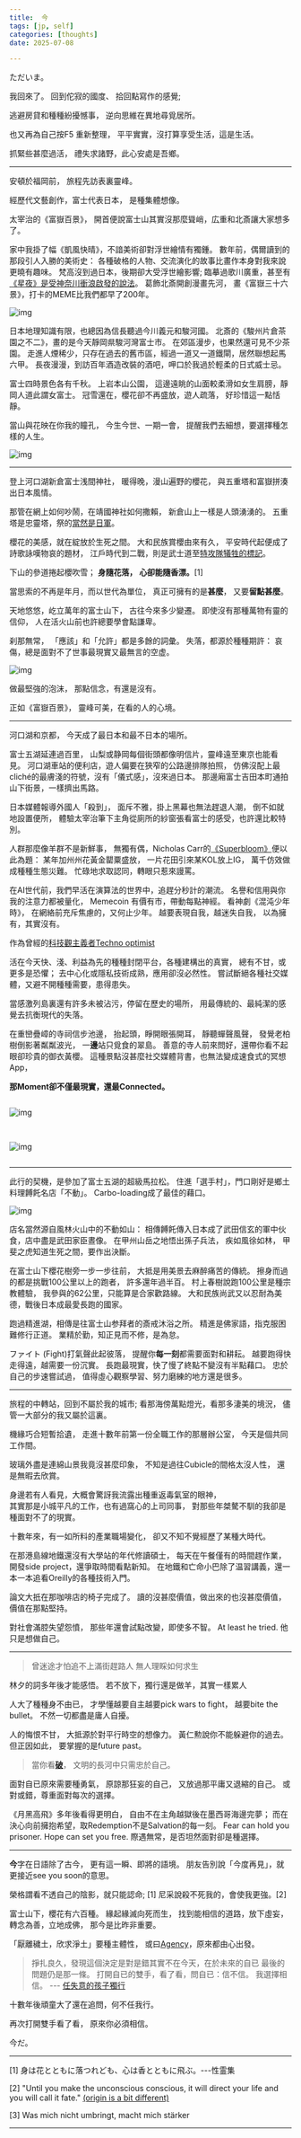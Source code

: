 ```yaml
---
title:  今
tags: [jp, self]
categories: [thoughts]
date: 2025-07-08

---
```


ただいま。
  
我回來了。
回到佗寂的國度、
拾回點寫作的感覺;


逃避房貸和種種紛擾憾事，
逆向思維在異地尋覓居所。


也又再為自己按F5 重新整理，
平平實實，沒打算享受生活，這是生活。

抓緊些甚麼過活，
禮失求諸野，此心安處是吾鄉。

---

安頓於福岡前，
旅程先訪表裏靈峰。

經歷代文藝創作，富士代表日本，
是種集體想像。

太宰治的《富嶽百景》，
開首便說富士山其實沒那麼聳峭，広重和北斎讓大家想多了。

家中我掛了幅《凱風快晴》，不諳美術卻對浮世繪情有獨鍾。
數年前，偶爾讀到的那段引人入勝的美術史：
各種破格的人物、交流演化的故事比畫作本身對我來說更曉有趣味。
梵高沒到過日本，後期卻大受浮世繪影響;
臨摹過歌川廣重，甚至有[《星夜》是受神奈川衝浪啟發的說法](https://www.bbc.com/ukchina/trad/vert-cul-43537936)。
葛飾北斎開創漫畫先河，
畫《富嶽三十六景》，打卡的MEME比我們都早了200年。

![img](./fuji1.jpg)
  

日本地理知識有限，也總因為信長聽過今川義元和駿河國。
北斎的《駿州片倉茶園之不二》，畫的是今天靜岡県駿河灣富士市。
在郊區漫步，也果然還可見不少茶園。
走進人煙稀少，只存在過去的舊市區，經過一道又一道鐵閘，居然聯想起馬六甲。
長夜漫漫，到訪百年酒造改裝的酒吧，呷口於我過於輕柔的日式威士忌。

富士四時景色各有千秋。
上岩本山公園，
這邊遠眺的山面較柔滑如女生肩膀，靜岡人道此謂女富士。
冠雪還在，櫻花卻不再盛放，遊人疏落，
好珍惜這一點恬靜。

  
當山與花映在你我的瞳孔，
今生今世、一期一會，
提醒我們去細想，要選擇種怎樣的人生。
  
![img](./fuji2.jpg)



----

登上河口湖新倉富士浅間神社，
暖得晚，漫山遍野的櫻花，
與五重塔和富嶽拼湊出日本風情。
  
那管在網上如何吵鬧，在靖國神社如何撒賴，
新倉山上一樣是人頭湧湧的。
五重塔是忠靈塔，祭的[當然是日軍](https://chureito-pagoda.com/summary/)。

櫻花的美感，就在綻放於生死之間。
大和民族賞櫻由來有久，
平安時代起便成了詩歌詠嘆物哀的題材，
江戶時代到二戰，則是武士道至[特攻隊犠牲的標記](https://zh.wikipedia.org/wiki/MXY-7%E6%AB%BB%E8%8A%B1%E7%89%B9%E5%88%A5%E6%94%BB%E6%93%8A%E6%A9%9F)。


下山的參道捲起櫻吹雪； 
**身隨花落，**
**心卻能隨香漂。**[1]

當思索的不再是年月，而以世代為單位，
真正可擁有的是**甚麼**，
又要**留點甚麼**。

天地悠悠，屹立萬年的富士山下，
古往今來多少變遷。
即使沒有那種萬物有靈的信仰，
人在活火山前也許總要學會點謙卑。
  
刹那無常，
「應該」和「允許」都是多餘的詞彙。
失落，都源於種種期許：
哀傷，總是面對不了世事最現實又最無言的空虚。


<div >

![img](./sakura.png)

</div>

做最堅強的泡沫，
那點信念，有還是沒有。

正如《富嶽百景》，
靈峰可美，在看的人的心境。

---
  
河口湖和京都，
今天成了最日本和最不日本的場所。

富士五湖延連過百里，
山梨或静岡每個街頭都像明信片，靈峰遠至東京也能看見。
河口湖車站的便利店，遊人偏要在狹窄的公路邊排隊拍照，
仿佛沒配上最cliché的最膚淺的符號，沒有「儀式感」，沒來過日本。
那邊廂富士吉田本町通拍山下街景，一樣擠出馬路。

日本媒體報導外國人「殺到」，
面斥不雅，掛上黑幕也無法趕退人潮，
倒不如就地設置便所，
體驗太宰治筆下主角從廁所的紗窗張看富士的感受，也許還比較特別。

人群那麼像羊群不是新鮮事，
無獨有偶，Nicholas Carr的[《Superbloom》](https://www.nicholascarr.com/?page_id=664)便以此為題：
某年加州州花黃金罌粟盛放，
一片花田引來某KOL放上IG，
萬千仿效做成種種生態災難。
忙碌地求取認同，轉眼只惹來謾罵。

在AI世代前，我們早活在演算法的世界中，追趕分秒計的潮流。
名譽和信用與你我的注意力都被量化，
Memecoin 有價有市，帶動每點神經。
看神劇《混沌少年時》，
在網絡前充斥焦慮的，又何止少年。
越要表現自我，越迷失自我，
以為擁有，其實沒有。

作為曾經的[科技觀主義者Techno optimist](https://vitalik.eth.limo/general/2023/11/27/techno_optimism.html)

活在今天快、淺、利益為先的種種封閉平台，各種建構出的真實，
總有不甘，或更多是恐懼；
去中心化或隱私技術成熟，應用卻沒必然性。
嘗試斷絕各種社交媒體，又避不開種種需要，患得患失。

當感激列島裏還有許多未被沾污，停留在歷史的場所，
用最傳統的、最純潔的感覺去抗𧗾現代的失落。


在重巒疊嶂的寺祠信步池邊，
抬起頭，睜開眼張開耳，
靜聽蟬聲風聲，
發覺老柏樹倒影著粼粼波光，
一**邊**站只覓食的翠島。
善意的寺人前來問好，還帶你看不起眼卻珍貴的御衣黃櫻。
這種景點沒甚麼社交媒體背書，也無法變成速食式的冥想App，

**那Moment卻不僅最現實，還最Connected。**


<div style="display: flex; gap: 1rem; flex-wrap: wrap; justify-content: center;">

<div style="flex: 1; min-width: 300px; max-height: 400px; overflow: hidden;">

![img](./sakura_green.jpg)

</div>

<div style="flex: 1; min-width: 300px; max-height: 400px; overflow: hidden;">

![img](./sakura_green2.jpg)

</div>
</div>



---

此行的契機，是參加了富士五湖的超級馬拉松。
住進「選手村」，門口剛好是鄉土料理餺飥名店「不動」。
Carbo-loading成了最佳的藉口。

![img](./wanton.jpg)

店名當然源自風林火山中的不動如山：
相傳餺飥傳入日本成了武田信玄的軍中伙食，店中盡是武田家臣晝像。
在甲州山岳之地悟出孫子兵法，
疾如風徐如林，
甲斐之虎知道生死之間，要作出決斷。

在富士山下櫻花樹旁一步一步往前，
大抵是用美景去麻醉痛苦的傳統。
擦身而過的都是挑戰100公里以上的跑者，
許多還年過半百。
村上春樹說跑100公里是種宗教體驗，
我參與的62公里，只能算是合家歡路線。
大和民族尚武又以忍耐為美德，戰後日本成最愛長跑的國家。



跑過精進湖，相傳是往富士山参拜者的斎戒沐浴之所。
精進是佛家語，指克服困難修行正道。
業精於勤，知正見而不修，是為怠。

ファイト (Fight)打氣聲此起彼落，
提醒你**每一刻**都需要面對和耕耘。
越要跑得快走得遠，越需要一份沉實。
長跑最現實，快了慢了終點不變沒有半點藉口。
忠於自己的步速嘗試過，
值得虛心觀察學習、努力磨練的地方還是很多。


----

旅程的中轉站，回到不屬於我的城市;
看那海傍萬點燈光，看那多淒美的境況，
儘管一大部分的我又屬於這裏。

機緣巧合短暫拾遺，
走進十數年前第一份全職工作的那層辦公室，
今天是個共同工作間。

玻璃外盡是連綿山景我竟沒甚麼印象，
不知是過往Cubicle的間格太沒人性，
還是無暇去欣賞。

身邊若有人看見，大概會驚訝我流露出種重返毒氣室的眼神，  
其實那是小城平凡的工作，也有過窩心的上司同事，
對那些年桀驁不馴的我卻是種面對不了的現實。

十數年來，有一如所料的產業職場變化，
卻又不知不覺經歷了某種大時代。
  
在那港島線地鐵還沒有大學站的年代修讀碩士，
每天在午餐僅有的時間趕作業，
開發side project，還爭取時間看點新知。
在地鐵和亡命小巴除了温習講義，還一本一本追看Oreilly的各種技術入門。

論文大扺在那咖啡店的椅子完成了。
讀的沒甚麼價值，做出來的也沒甚麼價值，
價值在那點堅持。
 
對社會滿腔失望怨憤，
那些年還會試點改變，即使多不智。
At least he tried. 
他只是想做自己。

---

>曾迷途才怕追不上滿街趕路人
>無人理睬如何求生
  

林夕的詞多年後才能感悟。
若不放下，獨行還是做羊，其實一樣累人
    
人大了種種身不由已，
才學懂越要自主越要pick wars to fight，
越要bite the bullet。
不然一切都盡是庸人自擾。

人的悔恨不甘，
大抵源於對平行時空的想像力。
黃仁勲說你不能躲避你的過去。
但正因如此，
要掌握的是future past。

> 當你看[**破**](/break)，
> 文明的長河中只需忠於自己。

面對自已原來需要種勇氣，
原諒那狂妄的自己，
又放過那平庸又退縮的自己。
或對或錯，尊重面對每次的選擇。

《月黑高飛》多年後看得更明白，
自由不在主角越獄後在墨西哥海邊完夢；
而在決心向前擁抱希望，取Redemption不是Salvation的每一刻。
Fear can hold you prisoner. Hope can set you free. 
際遇無常，是否坦然面對卻是種選擇。

---
**今**字在日語除了古今，
更有這一瞬、即將的語境。
朋友告別說「今度再見」，就更接近see you soon的意思。

榮格謂看不透自己的陰影，就只能認命; [1]
尼采說殺不死我的，會使我更強。[2]

富士山下，櫻花有六百種。
緣起緣滅向死而生，
找到能相信的道路，放下虛妄，
轉念為善，立地成佛，
那今是比昨非重要。

「厭離穢土，欣求淨土」要種主體性，
或曰[Agency](https://giansegato.com/essays/agency-is-eating-the-world)，原來都由心出發。

> 掙扎良久，發現這個決定是對是錯其實不在今天，在於未來的自已
> 最後的問題仍是那一條。
> 打開自已的雙手，看了看，問自已：信不信。
> 我選擇相信。
> --- [任失意的孩子獨行](/quit.md)

十數年後頑童大了還在追問，何不任我行。

再次打開雙手看了看，
原來你必須相信。

今だ。

---


[1] 身は花とともに落つれども、心は香とともに飛ぶ。---性霊集

[2] "Until you make the unconscious conscious, it will direct your life and you will call it fate." [(origin is a bit different)](https://secondat.blogspot.com/2011/05/of-those-who-do-not-toil-in-blindness.html)

[3] Was mich nicht umbringt, macht mich stärker
  
---
